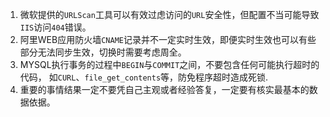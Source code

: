 1. 微软提供的`URLScan`工具可以有效过虑访问的`URL`安全性，但配置不当可能导致`IIS`访问`404`错误。
2. 阿里WEB应用防火墙`CNAME`记录并不一定实时生效，即便实时生效也可以有些部分无法同步生效，切换时需要考虑周全。
3. MYSQL执行事务的过程中`BEGIN`与`COMMIT`之间，不要包含任何可能执行超时的代码，
如`CURL`、`file_get_contents`等，防免程序超时造成死锁.
4. 重要的事情结果一定不要凭自己主观或者经验答复，一定要有核实最基本的数据依据。
